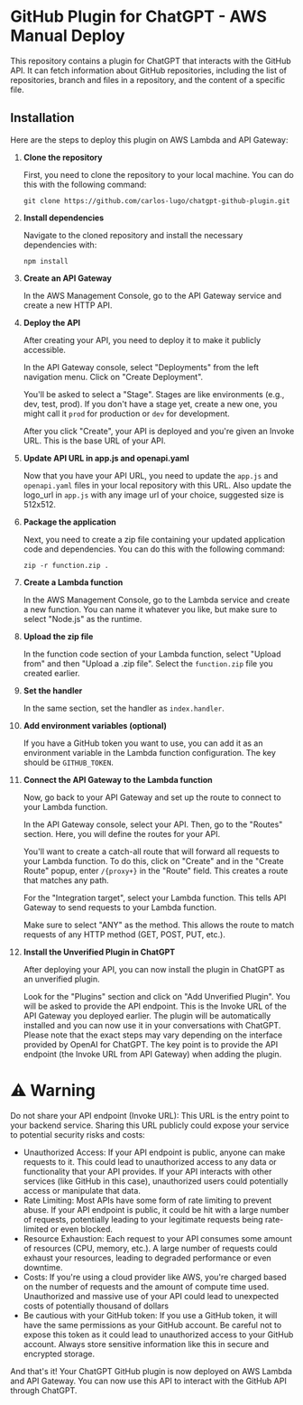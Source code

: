 # GitHub Plugin for ChatGPT - AWS Manual Deploy

This repository contains a plugin for ChatGPT that interacts with the GitHub API. It can fetch information about GitHub repositories, including the list of repositories, branch and files in a repository, and the content of a specific file.

## Installation

Here are the steps to deploy this plugin on AWS Lambda and API Gateway:

1. **Clone the repository**

   First, you need to clone the repository to your local machine. You can do this with the following command:

   ```
   git clone https://github.com/carlos-lugo/chatgpt-github-plugin.git
   ```

2. **Install dependencies**

   Navigate to the cloned repository and install the necessary dependencies with:

   ```
   npm install
   ```

3. **Create an API Gateway**

   In the AWS Management Console, go to the API Gateway service and create a new HTTP API. 

4. **Deploy the API**

   After creating your API, you need to deploy it to make it publicly accessible.

   In the API Gateway console, select "Deployments" from the left navigation menu. Click on "Create Deployment". 

   You'll be asked to select a "Stage". Stages are like environments (e.g., dev, test, prod). If you don't have a stage yet, create a new one, you might call it `prod` for production or `dev` for development.

   After you click "Create", your API is deployed and you're given an Invoke URL. This is the base URL of your API. 

5. **Update API URL in app.js and openapi.yaml**

   Now that you have your API URL, you need to update the `app.js` and `openapi.yaml` files in your local repository with this URL.
   Also update the logo_url in `app.js` with any image url of your choice, suggested size is 512x512.

6. **Package the application**

   Next, you need to create a zip file containing your updated application code and dependencies. You can do this with the following command:

   ```
   zip -r function.zip .
   ```

7. **Create a Lambda function**

   In the AWS Management Console, go to the Lambda service and create a new function. You can name it whatever you like, but make sure to select "Node.js" as the runtime.

8. **Upload the zip file**

   In the function code section of your Lambda function, select "Upload from" and then "Upload a .zip file". Select the `function.zip` file you created earlier.

9. **Set the handler**

    In the same section, set the handler as `index.handler`.

10. **Add environment variables (optional)**

    If you have a GitHub token you want to use, you can add it as an environment variable in the Lambda function configuration. The key should be `GITHUB_TOKEN`.

11. **Connect the API Gateway to the Lambda function**

    Now, go back to your API Gateway and set up the route to connect to your Lambda function.
    
    In the API Gateway console, select your API. Then, go to the "Routes" section. Here, you will define the routes for your API. 

    You'll want to create a catch-all route that will forward all requests to your Lambda function. To do this, click on "Create" and in the "Create Route" popup, enter `/{proxy+}` in the "Route" field. This creates a route that matches any path.

    For the "Integration target", select your Lambda function. This tells API Gateway to send requests to your Lambda function. 

    Make sure to select "ANY" as the method. This allows the route to match requests of any HTTP method (GET, POST, PUT, etc.).

12. **Install the Unverified Plugin in ChatGPT**
   
    After deploying your API, you can now install the plugin in ChatGPT as an unverified plugin.
   
    Look for the "Plugins" section and click on "Add Unverified Plugin".
    You will be asked to provide the API endpoint. This is the Invoke URL of the API Gateway you deployed earlier.
    The plugin will be automatically installed and you can now use it in your conversations with ChatGPT.
    Please note that the exact steps may vary depending on the interface provided by OpenAI for ChatGPT. The key point is to provide the API endpoint (the Invoke URL from API Gateway) when adding the plugin.

# **⚠️ Warning**

Do not share your API endpoint (Invoke URL): This URL is the entry point to your backend service. Sharing this URL publicly could expose your service to potential security risks and costs:

   - Unauthorized Access: If your API endpoint is public, anyone can make requests to it. This could lead to unauthorized access to any data or functionality that your API provides. If your API interacts with other services (like GitHub in this case), unauthorized users could potentially access or manipulate that data.
   - Rate Limiting: Most APIs have some form of rate limiting to prevent abuse. If your API endpoint is public, it could be hit with a large number of requests, potentially leading to your legitimate requests being rate-limited or even blocked.
   - Resource Exhaustion: Each request to your API consumes some amount of resources (CPU, memory, etc.). A large number of requests could exhaust your resources, leading to degraded performance or even downtime.
   - Costs: If you're using a cloud provider like AWS, you're charged based on the number of requests and the amount of compute time used. Unauthorized and massive use of your API could lead to unexpected costs of potentially thousand of dollars
   - Be cautious with your GitHub token: If you use a GitHub token, it will have the same permissions as your GitHub account. Be careful not to expose this token as it could lead to unauthorized access to your GitHub account. Always store sensitive information like this in secure and encrypted storage.

And that's it! Your ChatGPT GitHub plugin is now deployed on AWS Lambda and API Gateway. You can now use this API to interact with the GitHub API through ChatGPT.